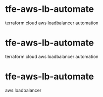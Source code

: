 # tfe-aws-lb-automate
terraform cloud aws loadbalancer automation

# tfe-aws-lb-automate
terraform cloud aws loadbalancer automation

# tfe-aws-lb-automate
aws loadbalancer
